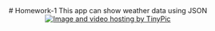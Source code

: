 <center>
# Homework-1
This app can show weather data using JSON <br/>
<a href="http://tinypic.com?ref=2qkjgqt" target="_blank"><img src="http://i62.tinypic.com/2qkjgqt.png" border="0" alt="Image and video hosting by TinyPic"></a>
</center>
